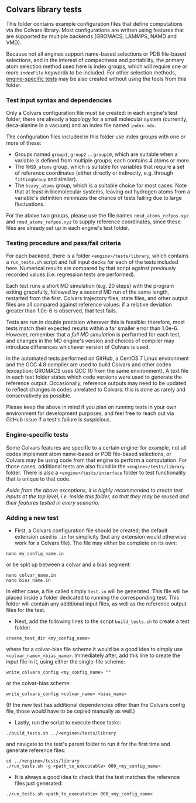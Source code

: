 ## Colvars library tests

This folder contains example configuration files that define computations via the Colvars library.  Most configurations are written using features that are supported by multiple backends (GROMACS, LAMMPS, NAMD and VMD).

Because not all engines support name-based selections or PDB file-based selections, and in the interest of compactness and portability, the primary atom selection method used here is index groups, which will require one or more `indexFile` keywords to be included.  For other selection methods, [engine-specific tests](#Engine-specific-tests) may be also created without using the tools from this folder.


### Test input syntax and dependencies

Only a Colvars configuration file must be created: in each engine's test folder, there are already a topology for a small molecular system (currently, deca-alanine in a vacuum) and an index file named `index.ndx`.

The configuration files included in this folder use index groups with one or more of these:
- Groups named `group1`, `group2` ... `group10`, which are suitable when a variable is defined from multiple groups; each contains 4 atoms or more.
- The `RMSD_atoms` group, which is suitable for variables that require a set of reference coordinates (either directly or indirectly, e.g. through `fittingGroup` and similar).
- The `heavy_atoms` group, which is a suitable choice for most cases.  Note that at least in biomolecular systems, leaving out hydrogen atoms from a variable's definition minimizes the chance of tests failing due to large fluctuations.

For the above two groups, please use the file names `rmsd_atoms_refpos.xyz` and `rmsd_atoms_refpos.xyz` to supply reference coordinates, since these files are already set up in each engine's test folder.


### Testing procedure and pass/fail criteria

For each backend, there is a folder `<engine>/tests/library`, which contains a `run_tests.sh` script and full input decks for each of the tests included here.  Numerical results are compared by that script against previously recorded values (i.e. regression tests are performed).

Each test runs a short MD simulation (e.g. 20 steps) with the program exiting gracefully, followed by a second MD run of the same length, restarted from the first.  Colvars trajectory files, state files, and other output files are all compared against reference values: if a relative deviation greater than 1.0e-6 is observed, that test fails.

Tests are run in double precision wherever this is feasible: therefore, most tests match their expected results within a far smaller error than 1.0e-6.  However, remember that a *full MD simulation* is performed for each test, and changes in the MD engine's version and choices of compiler may introduce differences whichever version of Colvars is used.

In the automated tests performed on GitHub, a CentOS 7 Linux environment and the GCC 4.8 compiler are used to build Colvars and other codes (exception: GROMACS uses GCC 10 from the same environment).  A text file in each test folder states which code versions were used to generate the reference output.  Occasionally, reference outputs may need to be updated to reflect changes in codes unrelated to Colvars: this is done as rarely and conservatively as possible.

Please keep the above in mind if you plan on running tests in your own environment for development purposes, and feel free to reach out via GitHub issue if a test's failure is suspicious.


### Engine-specific tests

Some Colvars features are specific to a certain engine: for example, not all codes implement atom name-based or PDB file-based selections, or Colvars may be using code from that engine to perform a computation.  For those cases, additional tests are also found in the `<engine>/tests/library` folder.  There is also a `<engine>/tests/interface` folder to test functionality that is unique to that code.

*Aside from the above exceptions, it is highly recommended to create test inputs at the top level, i.e. inside this folder, so that they may be reused and their features tested in every scenario.*


### Adding a new test

- First, a Colvars configuration file should be created; the default extension used is `.in` for simplicity (but any extension would otherwise work for a Colvars file).  The file may either be complete on its own:
```
nano my_config_name.in
```
or be split up between a colvar and a bias segment:
```
nano colvar_name.in
nano bias_name.in
```
In either case, a file called simply `test.in` will be generated.  This file will be placed inside a folder dedicated to running the corresponding test.  This folder will contain any additional input files, as well as the reference output files for the test.

- Next, add the following lines to the script `build_tests.sh` to create a test folder:
```
create_test_dir <my_config_name>
```
where for a colvar-bias file scheme it would be a good idea to simply use `<colvar_name>_<bias_name>`.  Immediately after, add this line to create the input file in it, using either the single-file scheme:
```
write_colvars_config <my_config_name> ""
```
or the colvar-bias scheme:
```
write_colvars_config <colvar_name> <bias_name>
```
(If the new test has additional dependencies other than the Colvars config file, those would have to be copied manually as well.)

- Lastly, run the script to execute these tasks:
```
./build_tests.sh ../<engine>/tests/library
```
and navigate to the test's parent folder to run it for the first time and generate reference files:
```
cd ../<engine>/tests/library
./run_tests.sh -g <path_to_executable> 000_<my_config_name>
```

- It is always a good idea to check that the test matches the reference files just generated:
```
./run_tests.sh <path_to_executable> 000_<my_config_name>
```
